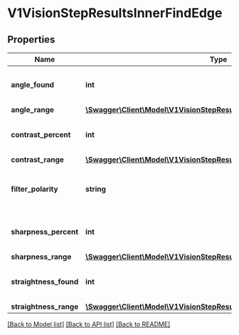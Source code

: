 # V1VisionStepResultsInnerFindEdge

## Properties
Name | Type | Description | Notes
------------ | ------------- | ------------- | -------------
**angle_found** | **int** | The detected angle in degrees | [optional] 
**angle_range** | [**\Swagger\Client\Model\V1VisionStepResultsInnerCaliperAngleRange**](V1VisionStepResultsInnerCaliperAngleRange.md) |  | [optional] 
**contrast_percent** | **int** | The detected contrast percentage | [optional] 
**contrast_range** | [**\Swagger\Client\Model\V1VisionStepResultsInnerCaliperContrastRange**](V1VisionStepResultsInnerCaliperContrastRange.md) |  | [optional] 
**filter_polarity** | **string** | The configured polarity for finding edges | [optional] 
**sharpness_percent** | **int** | The detected sharpness percentage | [optional] 
**sharpness_range** | [**\Swagger\Client\Model\V1VisionStepResultsInnerCaliperSharpnessRange**](V1VisionStepResultsInnerCaliperSharpnessRange.md) |  | [optional] 
**straightness_found** | **int** | The detected straightness percentage | [optional] 
**straightness_range** | [**\Swagger\Client\Model\V1VisionStepResultsInnerCaliperStraightnessRange**](V1VisionStepResultsInnerCaliperStraightnessRange.md) |  | [optional] 

[[Back to Model list]](../README.md#documentation-for-models) [[Back to API list]](../README.md#documentation-for-api-endpoints) [[Back to README]](../README.md)


